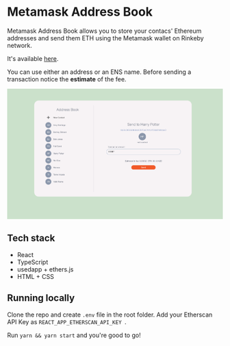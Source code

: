 # Metamask Address Book

Metamask Address Book allows you to store your contacs' Ethereum addresses and send them ETH using the Metamask wallet on Rinkeby network.

It's available [here](https://kabece.github.io/metamask-address-book/).

You can use either an address or an ENS name. Before sending a transaction notice the <b>estimate</b> of the fee.

![Preview](./public/preview.png)

## Tech stack

- React
- TypeScript
- usedapp + ethers.js
- HTML + CSS

## Running locally

Clone the repo and create `.env` file in the root folder. Add your Etherscan API Key as `REACT_APP_ETHERSCAN_API_KEY `.

Run `yarn && yarn start` and you're good to go!
